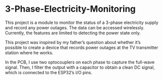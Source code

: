 # 3-Phase-Electricity-Monitoring

This project is a module to monitor the status of a 3-phase electricity supply and record any power outages. The data can be accessed wirelessly.
Currently, the features are limited to detecting the power state only.

This project was inspired by my father’s question about whether it’s possible to create a device that records power outages at the TV transmitter station where he works.

In the PCB, I use two optocouplers on each phase to capture the full-wave signal. Then, I filter the output with a capacitor to obtain a clean DC signal, which is connected to the ESP32’s I/O pins.

